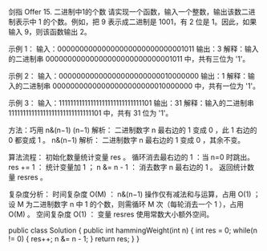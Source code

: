 剑指 Offer 15. 二进制中1的个数
请实现一个函数，输入一个整数，输出该数二进制表示中 1 的个数。例如，把 9 表示成二进制是 1001，有 2 位是 1。因此，如果输入 9，则该函数输出 2。

示例 1：
输入：00000000000000000000000000001011
输出：3
解释：输入的二进制串 00000000000000000000000000001011 中，共有三位为 '1'。

示例 2：
输入：00000000000000000000000010000000
输出：1
解释：输入的二进制串 00000000000000000000000010000000 中，共有一位为 '1'。

示例 3：
输入：11111111111111111111111111111101
输出：31
解释：输入的二进制串 11111111111111111111111111111101 中，共有 31 位为 '1'。

方法：巧用 n&(n−1)
(n−1) 解析： 二进制数字 n 最右边的 1 变成 0 ，此 1 右边的 0 都变成 1 。
n&(n−1) 解析： 二进制数字 n 最右边的 1 变成 0 ，其余不变。

算法流程：
初始化数量统计变量 res 。
循环消去最右边的 1 ：当 n=0 时跳出。
res += 1 ： 统计变量加 1 ；
n &= n - 1 ： 消去数字 n 最右边的 1 。
返回统计数量 resres 。

复杂度分析：
时间复杂度 O(M) ： n&(n−1) 操作仅有减法和与运算，占用 O(1) ；设 M 为二进制数字 n 中 1 的个数，则需循环 M 次（每轮消去一个 1 ），占用 O(M) 。
空间复杂度 O(1) ： 变量 resres 使用常数大小额外空间。

public class Solution {
    public int hammingWeight(int n) {
        int res = 0;
        while(n != 0) {
            res++;
            n &= n - 1;
        }
        return res;
    }
}

